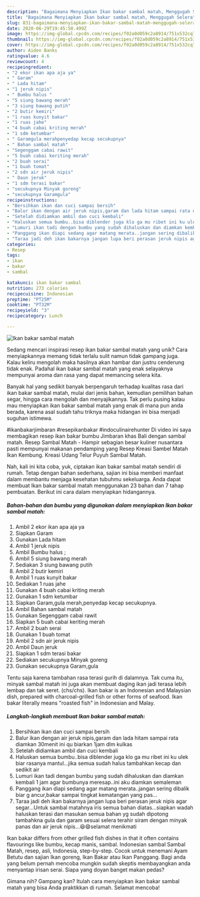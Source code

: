 ```yaml
---
description: "Bagaimana Menyiapkan Ikan bakar sambal matah, Menggugah Selera"
title: "Bagaimana Menyiapkan Ikan bakar sambal matah, Menggugah Selera"
slug: 831-bagaimana-menyiapkan-ikan-bakar-sambal-matah-menggugah-selera
date: 2020-06-29T19:45:50.499Z
image: https://img-global.cpcdn.com/recipes/f02a0d059c2a8914/751x532cq70/ikan-bakar-sambal-matah-foto-resep-utama.jpg
thumbnail: https://img-global.cpcdn.com/recipes/f02a0d059c2a8914/751x532cq70/ikan-bakar-sambal-matah-foto-resep-utama.jpg
cover: https://img-global.cpcdn.com/recipes/f02a0d059c2a8914/751x532cq70/ikan-bakar-sambal-matah-foto-resep-utama.jpg
author: Aiden Banks
ratingvalue: 4.6
reviewcount: 4
recipeingredient:
- "2 ekor ikan apa aja ya"
- " Garam"
- " Lada hitam"
- "1 jeruk nipis"
- " Bumbu halus "
- "5 siung bawang merah"
- "3 siung bawang putih"
- "2 butir kemiri"
- "1 ruas kunyit bakar"
- "1 ruas jahe"
- "4 buah cabai kriting merah"
- "1 sdm ketumbar"
- " Garamgula merahpenyedap kecap secukupnya"
- " Bahan sambal matah"
- "Segenggam cabai rawit"
- "5 buah cabai keriting merah"
- "2 buah serai"
- "1 buah tomat"
- "2 sdn air jeruk nipis"
- " Daun jeruk"
- "1 sdm terasi bakar"
- "secukupnya Minyak goreng"
- "secukupnya Garamgula"
recipeinstructions:
- "Bersihkan ikan dan cuci sampai bersih"
- "Balur ikan dengan air jeruk nipis,garam dan lada hitam sampai rata diamkan 30menit ini qu biarkan 1jam dlm kulkas"
- "Setelah didiamkan ambil dan cuci kembali"
- "Haluskan semua bumbu..bisa diblender juga klo ga mu ribet ini ku ulek biar rasanya mantul...jika semua sudah halus tambahkan kecap dan sedikit air"
- "Lumuri ikan tadi dengan bumbu yang sudah dihaluskan dan diamkan kembali 1 jam agar bumbunya meresap..ini aku diamkan semaleman"
- "Panggang ikan diapi sedang agar matang merata..jangan sering dibalik biar g ancur,bakar sampai tingkat kematangan yang pas..."
- "Taraa jadi deh ikan bakarnya jangan lupa beri perasan jeruk nipis agar segar...Untuk sambal matahnya iris semua bahan diatas...siapkan wadah haluskan terasi dan masukan semua bahan yg sudah dipotong tambahkna gula dan garam sesuai selera terahir siram dengan minyak panas dan air jeruk nipis...😆😄selamat menikmati"
categories:
- Resep
tags:
- ikan
- bakar
- sambal

katakunci: ikan bakar sambal 
nutrition: 273 calories
recipecuisine: Indonesian
preptime: "PT25M"
cooktime: "PT32M"
recipeyield: "3"
recipecategory: Lunch

---
```



![Ikan bakar sambal matah](https://img-global.cpcdn.com/recipes/f02a0d059c2a8914/751x532cq70/ikan-bakar-sambal-matah-foto-resep-utama.jpg)

Sedang mencari inspirasi resep ikan bakar sambal matah yang unik? Cara menyiapkannya memang tidak terlalu sulit namun tidak gampang juga. Kalau keliru mengolah maka hasilnya akan hambar dan justru cenderung tidak enak. Padahal ikan bakar sambal matah yang enak selayaknya mempunyai aroma dan rasa yang dapat memancing selera kita.

Banyak hal yang sedikit banyak berpengaruh terhadap kualitas rasa dari ikan bakar sambal matah, mulai dari jenis bahan, kemudian pemilihan bahan segar, hingga cara mengolah dan menyajikannya. Tak perlu pusing kalau mau menyiapkan ikan bakar sambal matah yang enak di mana pun anda berada, karena asal sudah tahu triknya maka hidangan ini bisa menjadi suguhan istimewa.

#ikanbakarjimbaran #resepikanbakar #indoculinairehunter Di video ini saya membagikan resep ikan bakar bumbu Jimbaran khas Bali dengan sambal matah. Resep Sambal Matah - Hampir sebagian besar kuliner nusantara pasti mempunyai makanan pendamping yang Resep Kreasi Sambel Matah Ikan Kembung. Kreasi Udang Telur Puyuh Sambal Matah.


Nah, kali ini kita coba, yuk, ciptakan ikan bakar sambal matah sendiri di rumah. Tetap dengan bahan sederhana, sajian ini bisa memberi manfaat dalam membantu menjaga kesehatan tubuhmu sekeluarga. Anda dapat membuat Ikan bakar sambal matah menggunakan 23 bahan dan 7 tahap pembuatan. Berikut ini cara dalam menyiapkan hidangannya.

<!--inarticleads1-->

##### Bahan-bahan dan bumbu yang digunakan dalam menyiapkan Ikan bakar sambal matah:

1. Ambil 2 ekor ikan apa aja ya
1. Siapkan  Garam
1. Gunakan  Lada hitam
1. Ambil 1 jeruk nipis
1. Ambil  Bumbu halus ;
1. Ambil 5 siung bawang merah
1. Sediakan 3 siung bawang putih
1. Ambil 2 butir kemiri
1. Ambil 1 ruas kunyit bakar
1. Sediakan 1 ruas jahe
1. Gunakan 4 buah cabai kriting merah
1. Gunakan 1 sdm ketumbar
1. Siapkan  Garam,gula merah,penyedap kecap secukupnya.
1. Ambil  Bahan sambal matah
1. Gunakan Segenggam cabai rawit
1. Siapkan 5 buah cabai keriting merah
1. Ambil 2 buah serai
1. Gunakan 1 buah tomat
1. Ambil 2 sdn air jeruk nipis
1. Ambil  Daun jeruk
1. Siapkan 1 sdm terasi bakar
1. Sediakan secukupnya Minyak goreng
1. Gunakan secukupnya Garam,gula


Tentu saja karena tambahan rasa terasi gurih di dalamnya. Tak cuma itu, minyak sambal matah ini juga akan membuat daging ikan jadi terasa lebih lembap dan tak seret. (chs/chs). Ikan bakar is an Indonesian and Malaysian dish, prepared with charcoal-grilled fish or other forms of seafood. Ikan bakar literally means &#34;roasted fish&#34; in Indonesian and Malay. 

<!--inarticleads2-->

##### Langkah-langkah membuat Ikan bakar sambal matah:

1. Bersihkan ikan dan cuci sampai bersih
1. Balur ikan dengan air jeruk nipis,garam dan lada hitam sampai rata diamkan 30menit ini qu biarkan 1jam dlm kulkas
1. Setelah didiamkan ambil dan cuci kembali
1. Haluskan semua bumbu..bisa diblender juga klo ga mu ribet ini ku ulek biar rasanya mantul...jika semua sudah halus tambahkan kecap dan sedikit air
1. Lumuri ikan tadi dengan bumbu yang sudah dihaluskan dan diamkan kembali 1 jam agar bumbunya meresap..ini aku diamkan semaleman
1. Panggang ikan diapi sedang agar matang merata..jangan sering dibalik biar g ancur,bakar sampai tingkat kematangan yang pas...
1. Taraa jadi deh ikan bakarnya jangan lupa beri perasan jeruk nipis agar segar...Untuk sambal matahnya iris semua bahan diatas...siapkan wadah haluskan terasi dan masukan semua bahan yg sudah dipotong tambahkna gula dan garam sesuai selera terahir siram dengan minyak panas dan air jeruk nipis...😆😄selamat menikmati


Ikan bakar differs from other grilled fish dishes in that it often contains flavourings like bumbu, kecap manis, sambal. Indonesian sambal Sambal Matah, resep, asli, Indonesia, step-by-step. Cocok untuk menemani Ayam Betutu dan sajian Ikan goreng, Ikan Bakar atau Ikan Panggang. Bagi anda yang belum pernah mencoba mungkin sudah skeptis membayangkan anda menyantap irisan serai. Siapa yang doyan banget makan pedas? 

Gimana nih? Gampang kan? Itulah cara menyiapkan ikan bakar sambal matah yang bisa Anda praktikkan di rumah. Selamat mencoba!
